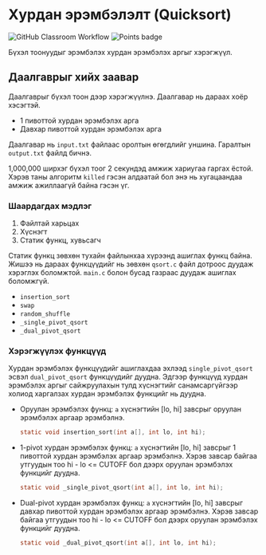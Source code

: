 # Хурдан эрэмбэлэлт (Quicksort)
![GitHub Classroom Workflow](../../workflows/GitHub%20Classroom%20Workflow/badge.svg?branch=main) ![Points badge](../../blob/badges/.github/badges/points.svg)

Бүхэл тоонуудыг эрэмбэлэх хурдан эрэмбэлэх аргыг  хэрэгжүүл.

## Даалгаврыг хийх заавар

Даалгаврыг бүхэл тоон дээр хэрэгжүүлнэ. Даалгавар нь дараах хоёр хэсэгтэй.

  * 1 пивоттой хурдан эрэмбэлэх арга
  * Давхар пивоттой хурдан эрэмбэлэх арга

Даалгавар нь `input.txt` файлаас оролтын өгөгдлийг уншина. Гаралтын `output.txt` файлд бичнэ.

1,000,000 ширхэг бүхэл тоог 2 секундэд амжиж хариугаа гаргах ёстой. Хэрэв таны алгоритм `killed` гэсэн алдаатай бол энэ нь хугацаандаа амжиж ажиллаагүй байна гэсэн үг.

### Шаардагдах мэдлэг
  1. Файлтай харьцах
  2. Хүснэгт
  3. Статик функц, хувьсагч
  
Статик функц зөвхөн тухайн файлынхаа хүрээнд ашиглах функц байна. Жишээ нь дараах функцүүдийг нь зөвхөн `qsort.c` файл дотроос дуудаж хэрэглэх боломжтой. `main.c` болон бусад газраас дуудаж ашиглах боломжгүй.

  * `insertion_sort`
  * `swap`
  * `random_shuffle`
  * `_single_pivot_qsort`
  * `_dual_pivot_qsort`
  
### Хэрэгжүүлэх функцүүд

Хурдан эрэмбэлэх функцүүдийг ашиглахдаа эхлээд `single_pivot_qsort` эсвэл `dual_pivot_qsort` функцүүдийг дуудна. Эдгээр функцүүд хурдан эрэмбэлэх аргыг сайжруулахын тулд хүснэгтийг санамсаргүйгээр холиод харгалзах хурдан эрэмбэлэх функцийг нь дуудна.

  * Оруулан эрэмбэлэх функц: `a` хүснэгтийн [lo, hi] завсрыг оруулан эрэмбэлэх аргаар эрэмбэлнэ.
    ```C
    static void insertion_sort(int a[], int lo, int hi);
    ```
  * 1-pivot хурдан эрэмбэлэх функц: `a` хүснэгтийн [lo, hi] завсрыг 1 пивоттой хурдан эрэмбэлэх аргаар эрэмбэлнэ. Хэрэв завсар байгаа утгуудын тоо hi - lo <= CUTOFF бол дээрх оруулан эрэмбэлэх функцийг дуудна.
    ```C
    static void _single_pivot_qsort(int a[], int lo, int hi);
    ```
  * Dual-pivot хурдан эрэмбэлэх функц: `a` хүснэгтийн [lo, hi] завсрыг давхар пивоттой хурдан эрэмбэлэх аргаар эрэмбэлнэ. Хэрэв завсар байгаа утгуудын тоо hi - lo <= CUTOFF бол дээрх оруулан эрэмбэлэх функцийг дуудна.
    ```C
    static void _dual_pivot_qsort(int a[], int lo, int hi);
    ```
